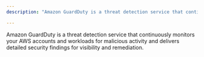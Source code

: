 ```yaml
---
description: "Amazon GuardDuty is a threat detection service that continuously monitors your AWS accounts and workloads for malicious activity and delivers detailed security findings for visibility and remediation."

---
```

Amazon GuardDuty is a threat detection service that continuously monitors your AWS accounts and workloads for malicious activity and delivers detailed security findings for visibility and remediation.
